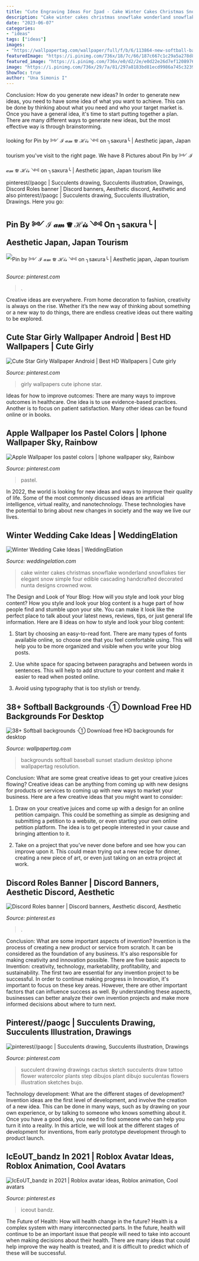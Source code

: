 ```yaml
---
title: "Cute Engraving Ideas For Ipad - Cake Winter Cakes Christmas Snowflake Wonderland Snowflakes Tier Elegant Snow Simple Four Edible Cascading Handcrafted Decorated Nunta Designs Crowned Wow"
description: "Cake winter cakes christmas snowflake wonderland snowflakes tier elegant snow simple four edible cascading handcrafted decorated nunta designs crowned wow"
date: "2023-06-07"
categories:
- "ideas"
tags: ["ideas"]
images:
- "https://wallpapertag.com/wallpaper/full/f/b/6/113864-new-softball-backgrounds-1080x1920.jpg"
featuredImage: "https://i.pinimg.com/736x/18/7c/66/187c667c1c29a5a278d86484897f6e93.jpg"
featured_image: "https://i.pinimg.com/736x/e0/d2/2e/e0d22e26d7ef12089769a051bb89fd32.jpg"
image: "https://i.pinimg.com/736x/29/7a/81/297a8183bd81ecd9986a745c3239fa38.jpg"
ShowToc: true
author: "Una Simonis I"
---
```



Conclusion: How do you generate new ideas?
In order to generate new ideas, you need to have some idea of what you want to achieve. This can be done by thinking about what you need and who your target market is. Once you have a general idea, it's time to start putting together a plan. There are many different ways to generate new ideas, but the most effective way is through brainstorming.

	

		
looking for Pin by ༻ ℐ 𝒶𝓂 ♕ ℋ𝒾𝓈 ༺ on ╮ѕaĸυra╰ | Aesthetic japan, Japan tourism you've visit to the right page. We have 8 Pictures about Pin by ༻ ℐ 𝒶𝓂 ♕ ℋ𝒾𝓈 ༺ on ╮ѕaĸυra╰ | Aesthetic japan, Japan tourism like pinterest//paogc | Succulents drawing, Succulents illustration, Drawings, Discord Roles banner | Discord banners, Aesthetic discord, Aesthetic and also pinterest//paogc | Succulents drawing, Succulents illustration, Drawings. Here you go:
		
    
## Pin By ༻ ℐ 𝒶𝓂 ♕ ℋ𝒾𝓈 ༺ On ╮ѕaĸυra╰ | Aesthetic Japan, Japan Tourism

<img loading=lazy src="https://i.pinimg.com/736x/18/7c/66/187c667c1c29a5a278d86484897f6e93.jpg" onerror="this.onerror=null;this.src='https://tse1.mm.bing.net/th?id=OIP.CvJiSU_mls8xvrfrZ9W8QgHaMS&amp;pid=15.1';" alt="Pin by ༻ ℐ 𝒶𝓂 ♕ ℋ𝒾𝓈 ༺ on ╮ѕaĸυra╰ | Aesthetic japan, Japan tourism">

_Source: pinterest.com_

>. 

	

Creative ideas are everywhere. From home decoration to fashion, creativity is always on the rise. Whether it’s the new way of thinking about something or a new way to do things, there are endless creative ideas out there waiting to be explored.

    
## Cute Star Girly Wallpaper Android | Best HD Wallpapers | Cute Girly

<img loading=lazy src="https://i.pinimg.com/736x/b8/4a/80/b84a801b60c6bb357d740980b0a7395b.jpg" onerror="this.onerror=null;this.src='https://tse1.mm.bing.net/th?id=OIP.izqd-ymmae9QV8N6klym1wHaNK&amp;pid=15.1';" alt="Cute Star Girly Wallpaper Android | Best HD Wallpapers | Cute girly">

_Source: pinterest.com_

>girly wallpapers cute iphone star. 

	

Ideas for how to improve outcomes:
There are many ways to improve outcomes in healthcare. One idea is to use evidence-based practices. Another is to focus on patient satisfaction. Many other ideas can be found online or in books.

    
## Apple Wallpaper Ios Pastel Colors | Iphone Wallpaper Sky, Rainbow

<img loading=lazy src="https://i.pinimg.com/736x/e0/d2/2e/e0d22e26d7ef12089769a051bb89fd32.jpg" onerror="this.onerror=null;this.src='https://tse4.mm.bing.net/th?id=OIP.9hl3CrqdAYUxMn-vbEAb4gHaK9&amp;pid=15.1';" alt="Apple Wallpaper Ios pastel colors | Iphone wallpaper sky, Rainbow">

_Source: pinterest.com_

>pastel. 

	

In 2022, the world is looking for new ideas and ways to improve their quality of life. Some of the most commonly discussed ideas are artificial intelligence, virtual reality, and nanotechnology. These technologies have the potential to bring about new changes in society and the way we live our lives.

    
## Winter Wedding Cake Ideas | WeddingElation

<img loading=lazy src="http://www.weddingelation.com/wp-content/uploads/2012/11/Elegant-Winter-Wedding-Cakes-for-wedding-Day-4.jpg" onerror="this.onerror=null;this.src='https://tse2.mm.bing.net/th?id=OIP.rmC9qRX7ZxmfgP2BycjY2AHaJQ&amp;pid=15.1';" alt="Winter Wedding Cake Ideas | WeddingElation">

_Source: weddingelation.com_

>cake winter cakes christmas snowflake wonderland snowflakes tier elegant snow simple four edible cascading handcrafted decorated nunta designs crowned wow. 

	

The Design and Look of Your Blog: How will you style and look your blog content?
How you style and look your blog content is a huge part of how people find and stumble upon your site. You can make it look like the perfect place to talk about your latest news, reviews, tips, or just general life information. Here are 8 ideas on how to style and look your blog content:
1. Start by choosing an easy-to-read font. There are many types of fonts available online, so choose one that you feel comfortable using. This will help you to be more organized and visible when you write your blog posts.

2. Use white space for spacing between paragraphs and between words in sentences. This will help to add structure to your content and make it easier to read when posted online.

3. Avoid using typography that is too stylish or trendy.

    
## 38+ Softball Backgrounds ·① Download Free HD Backgrounds For Desktop

<img loading=lazy src="https://wallpapertag.com/wallpaper/full/f/b/6/113864-new-softball-backgrounds-1080x1920.jpg" onerror="this.onerror=null;this.src='https://tse3.mm.bing.net/th?id=OIP.1x5WTQjJYnhcfQssInEH3wHaNK&amp;pid=15.1';" alt="38+ Softball backgrounds ·① Download free HD backgrounds for desktop">

_Source: wallpapertag.com_

>backgrounds softball baseball sunset stadium desktop iphone wallpapertag resolution. 

	

Conclusion: What are some great creative ideas to get your creative juices flowing?
Creative ideas can be anything from coming up with new designs for products or services to coming up with new ways to market your business. Here are a few creative ideas that you might want to consider: 
1. Draw on your creative juices and come up with a design for an online petition campaign. This could be something as simple as designing and submitting a petition to a website, or even starting your own online petition platform. The idea is to get people interested in your cause and bringing attention to it. 

2. Take on a project that you’ve never done before and see how you can improve upon it. This could mean trying out a new recipe for dinner, creating a new piece of art, or even just taking on an extra project at work.

    
## Discord Roles Banner | Discord Banners, Aesthetic Discord, Aesthetic

<img loading=lazy src="https://i.pinimg.com/736x/29/7a/81/297a8183bd81ecd9986a745c3239fa38.jpg" onerror="this.onerror=null;this.src='https://tse1.mm.bing.net/th?id=OIP.8sOjxIuC8kPR36Vw7-hATwHaCl&amp;pid=15.1';" alt="Discord Roles banner | Discord banners, Aesthetic discord, Aesthetic">

_Source: pinterest.es_

>. 

	

Conclusion: What are some important aspects of invention?
Invention is the process of creating a new product or service from scratch. It can be considered as the foundation of any business. It's also responsible for making creativity and innovation possible. There are five basic aspects to Invention: creativity, technology, marketability, profitability, and sustainability. The first two are essential for any invention project to be successful. In order to continue making progress in Innovation, it's important to focus on these key areas. However, there are other important factors that can influence success as well. By understanding these aspects, businesses can better analyze their own invention projects and make more informed decisions about where to turn next.

    
## Pinterest//paogc | Succulents Drawing, Succulents Illustration, Drawings

<img loading=lazy src="https://i.pinimg.com/736x/b0/f0/e2/b0f0e206e38a2a10b7a3bf70cf212191--cactus-drawing-succulent-drawing-sketches.jpg" onerror="this.onerror=null;this.src='https://tse1.mm.bing.net/th?id=OIP.wUr52OHRFthFleqjE6DwoQHaHS&amp;pid=15.1';" alt="pinterest//paogc | Succulents drawing, Succulents illustration, Drawings">

_Source: pinterest.com_

>succulent drawing drawings cactus sketch succulents draw tattoo flower watercolor plants step dibujos plant dibujo suculentas flowers illustration sketches bujo. 

	

Technology development: What are the different stages of development?
Invention ideas are the first level of development, and involve the creation of a new idea. This can be done in many ways, such as by drawing on your own experience, or by talking to someone who knows something about it. Once you have a good idea, you need to find someone who can help you turn it into a reality. In this article, we will look at the different stages of development for inventions, from early prototype development through to product launch.

    
## IcEoUT_bandz In 2021 | Roblox Avatar Ideas, Roblox Animation, Cool Avatars

<img loading=lazy src="https://i.pinimg.com/736x/09/f8/0c/09f80c6c1ed22427ec15c750dcee5017.jpg" onerror="this.onerror=null;this.src='https://tse1.mm.bing.net/th?id=OIP.XgfTfUNiQNoN06J56W4F5QAAAA&amp;pid=15.1';" alt="IcEoUT_bandz in 2021 | Roblox avatar ideas, Roblox animation, Cool avatars">

_Source: pinterest.es_

>iceout bandz. 

	

The Future of Health: How will health change in the future?
Health is a complex system with many interconnected parts. In the future, health will continue to be an important issue that people will need to take into account when making decisions about their health. There are many ideas that could help improve the way health is treated, and it is difficult to predict which of these will be successful.

